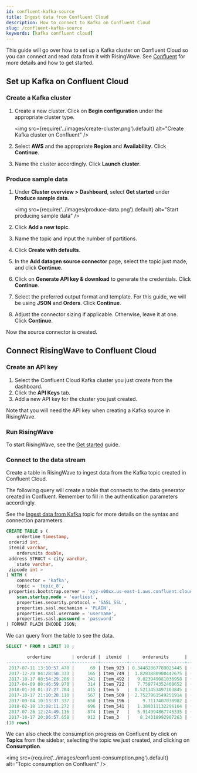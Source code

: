 ```yaml
---
id: confluent-kafka-source
title: Ingest data from Confluent Cloud
description: How to connect to Kafka on Confluent Cloud
slug: /confluent-kafka-source
keywords: [kafka confluent cloud]
---
```


This guide will go over how to set up a Kafka cluster on Confluent Cloud so you can connect and read data from it with RisingWave. See [Confluent](https://www.confluent.io) for more details and how to get started.

## Set up Kafka on Confluent Cloud

### Create a Kafka cluster

1. Create a new cluster. Click on **Begin configuration** under the appropriate cluster type.

    <img
    src={require('../images/create-cluster.png').default}
    alt="Create Kafka cluster on Confluent"
    />

2. Select **AWS** and the appropriate **Region** and **Availability**. Click **Continue**.

3. Name the cluster accordingly. Click **Launch cluster**.

### Produce sample data

1. Under **Cluster overview > Dashboard**, select **Get started** under **Produce sample data**.

    <img
    src={require('../images/produce-data.png').default}
    alt="Start producing sample data"
    />

2. Click **Add a new topic**.
3. Name the topic and input the number of partitions.
4. Click **Create with defaults**.
5. In the **Add datagen source connector** page, select the topic just made, and click **Continue**.
6. Click on **Generate API key & download** to generate the credentials.  Click **Continue**.
7. Select the preferred output format and template. For this guide, we will be using **JSON** and **Orders**. Click **Continue**.
8. Adjust the connector sizing if applicable. Otherwise, leave it at one. Click **Continue**.

Now the source connector is created.

## Connect RisingWave to Confluent Cloud

### Create an API key

1. Select the Confluent Cloud Kafka cluster you just create from the dashboard.
2. Click the **API Keys** tab.
3. Add a new API key for the cluster you just created.

Note that you will need the API key when creating a Kafka source in RisingWave.

### Run RisingWave

To start RisingWave, see the [Get started](/get-started.md) guide.

### Connect to the data stream

Create a table in RisingWave to ingest data from the Kafka topic created in Confluent Cloud.

The following query will create a table that connects to the data generator created in Confluent. Remember to fill in the authentication parameters accordingly.

See the [Ingest data from Kafka](/create-source/create-source-kafka.md) topic for more details on the syntax and connection parameters.

```sql
CREATE TABLE s (
    ordertime timestamp,
 orderid int, 
 itemid varchar, 
    orderunits double,
 address STRUCT < city varchar, 
    state varchar,
 zipcode int >
) WITH ( 
    connector = 'kafka',
    topic = 'topic_0',
 properties.bootstrap.server = 'xyz-x00xx.us-east-1.aws.confluent.cloud:9092',
    scan.startup.mode = 'earliest', 
    properties.security.protocol = 'SASL_SSL', 
    properties.sasl.mechanism = 'PLAIN', 
    properties.sasl.username = 'username', 
    properties.sasl.password = 'password'
) FORMAT PLAIN ENCODE JSON;
```

We can query from the table to see the data.

```sql
SELECT * FROM s LIMIT 10 ; 

        ordertime        | orderid |  itemid  |     orderunits      |         address          
-------------------------+---------+----------+---------------------+--------------------------
 2017-07-11 13:10:57.470 |      69 | Item_923 | 0.34482867789025445 | (City_,State_12,79507)
 2017-12-20 04:28:50.333 |     165 | Item_749 |  1.8283880900442675 | (City_,State_,29429)
 2017-10-17 08:54:29.206 |     241 | Item_492 |   9.023949081036958 | (City_,State_6,59279)
 2017-04-09 08:46:59.978 |     314 | Item_722 |   7.759774352468652 | (City_16,State_,39963)
 2018-01-30 01:37:27.704 |     415 | Item_5   |  0.5213453497103845 | (City_8,State_7,12423)
 2017-10-17 21:10:28.110 |     567 | Item_509 |  2.7527961549251914 | (City_16,State_8,82637)
 2017-09-04 10:13:37.337 |     650 | Item_196 |     9.7117407038982 | (City_,State_,79763)
 2018-02-18 13:08:11.272 |     696 | Item_541 |   1.389311132296164 | (City_2,State_87,55001)
 2017-07-26 12:24:49.116 |     874 | Item_7   |   5.914994867745335 | (City_9,State_3,55552)
 2017-10-17 20:06:57.658 |     912 | Item_3   |    8.24318992907263 | (City_73,State_96,62568)
(10 rows)
```

We can also check the consumption progress on Confluent by click on **Topics** from the sidebar, selecting the topic we just created, and clicking on **Consumption**.

<img
src={require('../images/confluent-consumption.png').default}
alt="Topic consumption on Confluent"
/>
